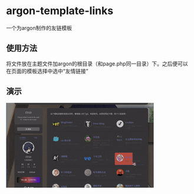 # argon-template-links

一个为argon制作的友链模板

## 使用方法

将文件放在主题文件加argon的根目录（和page.php同一目录）下。之后便可以在页面的模板选择中选中“友情链接”

## 演示

![image](QQ2025511-162010.gif)
